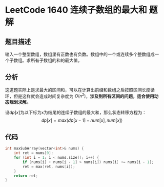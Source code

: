 # LeetCode 1640 连续子数组的最大和 题解

## 题目描述

输入一个整型数组，数组里有正数也有负数。数组中的一个或连续多个整数组成一个子数组。求所有子数组的和的最大值。



## 分析

这道题实际上是求最大的区间和，可以在计算出前缀和数组之后按照区间长度循环，但是这样就会造成时间复杂度为 $O(n^2)$。**涉及到所有区间的问题，适合使用动态规划求解。**

设$dp[x]$为以下标为x为结尾的连续子数组的最大和，那么状态转移方程为：
$$
dp[x]=max(dp[x-1]+num[x], num[x])
$$


## 代码

```c++
int maxSubArray(vector<int>& nums) {
    int ret = nums[0];
    for (int i = 1; i < nums.size(); i++) {
        if (nums[i] + nums[i - 1] > nums[i]) nums[i] += nums[i - 1];
        ret = max(ret, nums[i]);
    }
    return ret;
}
```



